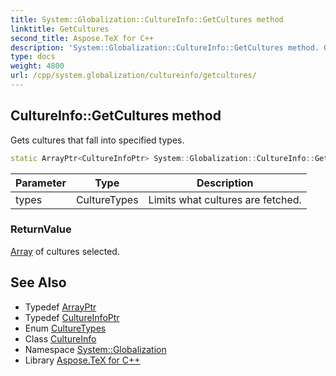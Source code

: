```yaml
---
title: System::Globalization::CultureInfo::GetCultures method
linktitle: GetCultures
second_title: Aspose.TeX for C++
description: 'System::Globalization::CultureInfo::GetCultures method. Gets cultures that fall into specified types in C++.'
type: docs
weight: 4800
url: /cpp/system.globalization/cultureinfo/getcultures/
---
```

## CultureInfo::GetCultures method


Gets cultures that fall into specified types.

```cpp
static ArrayPtr<CultureInfoPtr> System::Globalization::CultureInfo::GetCultures(CultureTypes types)
```


| Parameter | Type | Description |
| --- | --- | --- |
| types | CultureTypes | Limits what cultures are fetched. |

### ReturnValue

[Array](../../../system/array/) of cultures selected.

## See Also

* Typedef [ArrayPtr](../../../system/arrayptr/)
* Typedef [CultureInfoPtr](../../cultureinfoptr/)
* Enum [CultureTypes](../../culturetypes/)
* Class [CultureInfo](../)
* Namespace [System::Globalization](../../)
* Library [Aspose.TeX for C++](../../../)

